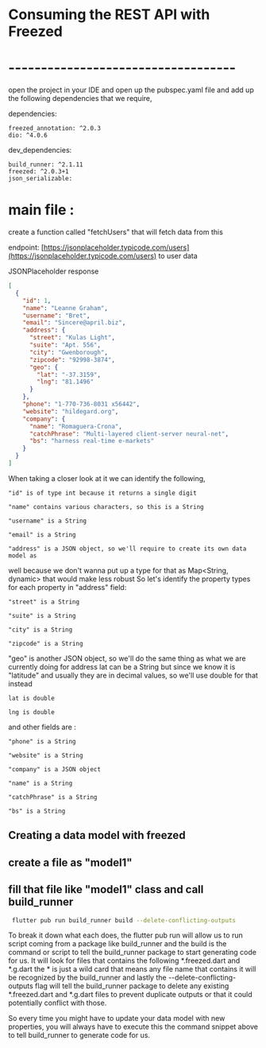 # Consuming the REST API with Freezed

# ----------------------------------- 
open the project in your IDE 
and open up the pubspec.yaml file 
and add up the following dependencies that 
we require,

dependencies:

    freezed_annotation: ^2.0.3
    dio: ^4.0.6
dev_dependencies:

    build_runner: ^2.1.11
    freezed: ^2.0.3+1
    json_serializable:

# main file :
create a function called "fetchUsers" that 
will fetch data from this 

endpoint:
[https://jsonplaceholder.typicode.com/users](https://jsonplaceholder.typicode.com/users) to user data 



JSONPlaceholder response
```json
[
  {
    "id": 1,
    "name": "Leanne Graham",
    "username": "Bret",
    "email": "Sincere@april.biz",
    "address": {
      "street": "Kulas Light",
      "suite": "Apt. 556",
      "city": "Gwenborough",
      "zipcode": "92998-3874",
      "geo": {
        "lat": "-37.3159",
        "lng": "81.1496"
      }
    },
    "phone": "1-770-736-8031 x56442",
    "website": "hildegard.org",
    "company": {
      "name": "Romaguera-Crona",
      "catchPhrase": "Multi-layered client-server neural-net",
      "bs": "harness real-time e-markets"
    }
  }
]
```
When taking a closer look at it we can identify the following,

    "id" is of type int because it returns a single digit
    
    "name" contains various characters, so this is a String
    
    "username" is a String
    
    "email" is a String
    
    "address" is a JSON object, so we'll require to create its own data model as

well because we don't wanna put up a type for that as Map<String, dynamic>
that would make less robust
So let's identify the property types for each property in "address" field:

    "street" is a String
    
    "suite" is a String
    
    "city" is a String
    
    "zipcode" is a String

"geo" is another JSON object,
so we'll do the same thing as what we are currently doing for address
lat can be a String but since we know it is "latitude" and usually they are in decimal values,
so we'll use double for that instead

    lat is double
    
    lng is double

and other fields are :

    "phone" is a String
    
    "website" is a String
    
    "company" is a JSON object
    
    "name" is a String
    
    "catchPhrase" is a String
    
    "bs" is a String

## Creating a data model with freezed

## create a file as "model1"

## fill that file like "model1" class and call build_runner

```bash
 flutter pub run build_runner build --delete-conflicting-outputs
```
To break it down what each does, the flutter pub run will allow us to run 
script coming from a package like build_runner 
and the build is the command or script to tell the 
build_runner package to start generating code for us.
It will look for files that contains the following *.freezed.dart 
and *.g.dart the * is just a wild card that means any file name 
that contains it will be recognized by the build_runner and
lastly the --delete-conflicting-outputs flag will tell 
the build_runner package to delete any existing *.freezed.dart
and *.g.dart files to prevent duplicate outputs or that 
it could potentially conflict with those.

So every time you might have to update your data model 
with new properties, you will always have to execute this 
the command snippet above to tell build_runner to generate code for us.
